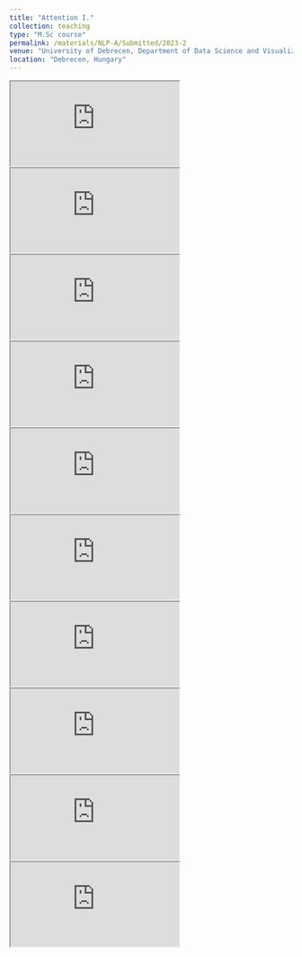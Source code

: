 ```yaml
---
title: "Attention I."
collection: teaching
type: "M.Sc course"
permalink: /materials/NLP-A/Submitted/2023-2
venue: "University of Debrecen, Department of Data Science and Visualization"
location: "Debrecen, Hungary"
---
```


<iframe src="https://youtu.be/6REs49aiUb0"></iframe>

<iframe src="https://youtu.be/f-kFS3KJWdM"></iframe>

<iframe src="https://youtu.be/tnM9FImcA1Q"></iframe>

<iframe src="https://youtu.be/5YhZX3j-Big"></iframe>

<iframe src="https://youtu.be/8Tfsp2XUaUc"></iframe>

<iframe src="https://youtu.be/-TfTlhmRkQw"></iframe>

<iframe src="https://youtu.be/O8vHRqlHuAY"></iframe>

<iframe src="https://youtu.be/OXn4-l4_Z8w"></iframe>

<iframe src="https://youtu.be/UJOdXzOP-3I"></iframe>

<iframe src="https://youtu.be/ijmr7JnehOY"></iframe>